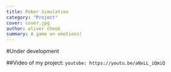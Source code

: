 ```yaml
---
title: Poker Simulation
category: "Project"
cover: cover.jpg
author: oliver cheok
summary: A game on emotions!
---
```


#Under development

##Video of my project:
`youtube: https://youtu.be/aNxLL_iQmiQ`